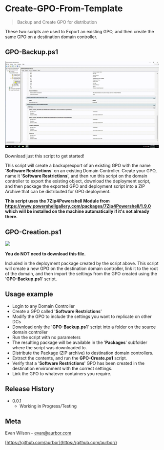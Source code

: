 # Create-GPO-From-Template
> Backup and Create GPO for distribution

These two scripts are used to Export an existing GPO, and then create the same GPO on a destination domain controller.

## GPO-Backup.ps1

![](Documentation/GPO-Backup.gif)

Download just this script to get started!

This script will create a backup/export of an existing GPO with the name '**Software Restrictions**' on an existing Domain Controller. Create your GPO, name it '**Software Restrictions**', and then run this script on the domain controller to export the existing object, download the deployment script, and then package the exported GPO and deployment script into a ZIP Archive that can be distributed for GPO deployment.

**This script uses the 7Zip4Powershell Module from https://www.powershellgallery.com/packages/7Zip4Powershell/1.9.0 which will be installed on the machine automatically if it's not already there.**

## GPO-Creation.ps1

![](Documentation/GPO-Creation.gif)

**You do NOT need to download this file.**

Included in the deployment package created by the script above. This script will create a new GPO on the destination domain controller, link it to the root of the domain, and then import the settings from the GPO created using the '**GPO-Backup.ps1**' script.

## Usage example

* Login to any Domain Controller
* Create a GPO called '**Software Restrictions**'
* Modify the GPO to include the settings you want to replicate on other DCs
* Download only the '**GPO-Backup.ps1**' script into a folder on the source domain controller
* Run the script with no parameters
* The resulting package will be available in the '**Packages**' subfolder where the script was downloaded to.
* Distribute the Package (ZIP archive) to destination domain controllers.
* Extract the contents, and run the **GPO-Create.ps1** script.
* Verify that a '**Software Restrictions**' GPO has been created in the destination environment with the correct settings.
* Link the GPO to whatever containers you require.

## Release History

* 0.0.1
    * Working in Progress/Testing

## Meta

Evan Wilson – evan@aurbor.com

[https://github.com/aurbor](https://github.com/aurbor/)
